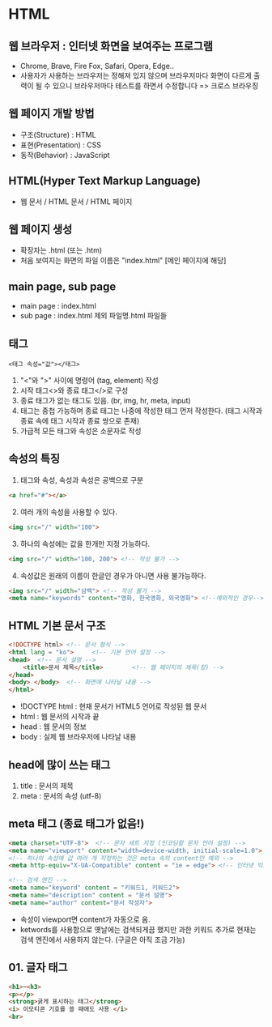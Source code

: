 # HTML

## 웹 브라우저 : 인터넷 화면을 보여주는 프로그램

- Chrome, Brave, Fire Fox, Safari, Opera, Edge..
- 사용자가 사용하는 브라우저는 정해져 있지 않으며
  브라우저마다 화면이 다르게 출력이 될 수 있으니
  브라우저마다 테스트를 하면서 수정합니다
  => 크로스 브라우징

## 웹 페이지 개발 방법

- 구조(Structure) : HTML
- 표현(Presentation) : CSS
- 동작(Behavior) : JavaScript

## HTML(Hyper Text Markup Language)

- 웹 문서 / HTML 문서 / HTML 페이지

## 웹 페이지 생성

- 확장자는 .html (또는 .htm)
- 처음 보여지는 화면의 파일 이름은 "index.html" [메인 페이지에 해당]

## main page, sub page

- main page : index.html
- sub page : index.html 제외 파일명.html 파일들

## 태그

```
<태그 속성="값"></태그>
```

1. "<"와 ">" 사이에 명령어 (tag, element) 작성
2. 시작 태그<>와 종료 태그</>로 구성
3. 종료 태그가 없는 태그도 있음. (br, img, hr, meta, input)
4. 태그는 중첩 가능하며 종료 태그는 나중에 작성한 태그 먼저 작성한다. (태그 시작과 종료 속에 태그 시작과 종료 쌍으로 존재)
5. 가급적 모든 태그와 속성은 소문자로 작성

## 속성의 특징

1. 태그와 속성, 속성과 속성은 공백으로 구분

``` html
<a href="#"></a>
```

2. 여러 개의 속성을 사용할 수 있다.

``` html
<img src="/" width="100">
```
3. 하나의 속성에는 값을 한개만 지정 가능하다.

```html
<img src="/" width="100, 200"> <!-- 작성 불가 -->
```

4. 속성값은 원래의 이름이 한글인 경우가 아니면 사용 불가능하다.

```html
<img src="/" width="삼백"> <!-- 작성 불가 -->
<meta name="keywords" content="영화, 한국영화, 외국영화"> <!--예외적인 경우-->
```

## HTML 기본 문서 구조

```html
<!DOCTYPE html> <!-- 문서 형식 -->
<html lang = "ko">     <!-- 기본 언어 설정 --> 
<head>  <!-- 문서 설명 -->
    <title>문서 제목</title>        <!-- 웹 페이지의 제목(창) -->
</head>
<body> </body>  <!-- 화면에 나타날 내용 -->
</html>
```

- !DOCTYPE html : 현재 문서가 HTML5 언어로 작성된 웹 문서
- html : 웹 문서의 시작과 끝
- head : 웹 문서의 정보
- body : 실제 웹 브라우저에 나타날 내용

## head에 많이 쓰는 태그

1. title : 문서의 제목
2. meta : 문서의 속성 (utf-8)

## meta 태그 (종료 태그가 없음!)

```html
<meta charset="UTF-8">  <!-- 문자 세트 지정 (인코딩할 문자 언어 설정) -->
<meta name="viewport" content="width=device-width, initial-scale=1.0">  <!-- 모바일 기기 -->
<!-- 하나의 속성에 값 여러 개 지정하는 것은 meta 속의 content만 예외 -->
<meta http-equiv="X-UA-Compatible" content = "ie = edge"> <!-- 인터넷 익스프롤러 브라우저 -->

<!-- 검색 엔진 -->
<meta name="keyword" content = "키워드1, 키워드2">
<meta name="description" content = "문서 설명">
<meta name="author" content="문서 작성자">
```
- 속성이 viewport면 content가 자동으로 옴.
- ketwords를 사용함으로 옛날에는 검색되게끔 했지만 과한 키워드 추가로 현재는 검색 엔진에서 사용하지 않는다. (구글은 아직 조금 가능)

## 01. 글자 태그
```html
<h1>~<h3>
<p></p>
<strong>굵게 표시하는 태그</strong>
<i> 이모티콘 기호를 쓸 때에도 사용 </i>
<br>
```